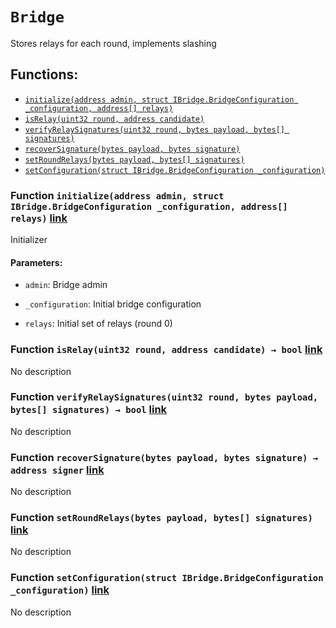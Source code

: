 # `Bridge`

Stores relays for each round, implements slashing

## Functions:
- [`initialize(address admin, struct IBridge.BridgeConfiguration _configuration, address[] relays)`](#Bridge-initialize-address-struct-IBridge-BridgeConfiguration-address---)
- [`isRelay(uint32 round, address candidate)`](#Bridge-isRelay-uint32-address-)
- [`verifyRelaySignatures(uint32 round, bytes payload, bytes[] signatures)`](#Bridge-verifyRelaySignatures-uint32-bytes-bytes---)
- [`recoverSignature(bytes payload, bytes signature)`](#Bridge-recoverSignature-bytes-bytes-)
- [`setRoundRelays(bytes payload, bytes[] signatures)`](#Bridge-setRoundRelays-bytes-bytes---)
- [`setConfiguration(struct IBridge.BridgeConfiguration _configuration)`](#Bridge-setConfiguration-struct-IBridge-BridgeConfiguration-)


### Function `initialize(address admin, struct IBridge.BridgeConfiguration _configuration, address[] relays)` [link](#Bridge-initialize-address-struct-IBridge-BridgeConfiguration-address---)
Initializer

#### Parameters:
- `admin`: Bridge admin

- `_configuration`: Initial bridge configuration

- `relays`: Initial set of relays (round 0)
### Function `isRelay(uint32 round, address candidate) → bool` [link](#Bridge-isRelay-uint32-address-)
No description
### Function `verifyRelaySignatures(uint32 round, bytes payload, bytes[] signatures) → bool` [link](#Bridge-verifyRelaySignatures-uint32-bytes-bytes---)
No description
### Function `recoverSignature(bytes payload, bytes signature) → address signer` [link](#Bridge-recoverSignature-bytes-bytes-)
No description
### Function `setRoundRelays(bytes payload, bytes[] signatures)` [link](#Bridge-setRoundRelays-bytes-bytes---)
No description
### Function `setConfiguration(struct IBridge.BridgeConfiguration _configuration)` [link](#Bridge-setConfiguration-struct-IBridge-BridgeConfiguration-)
No description

